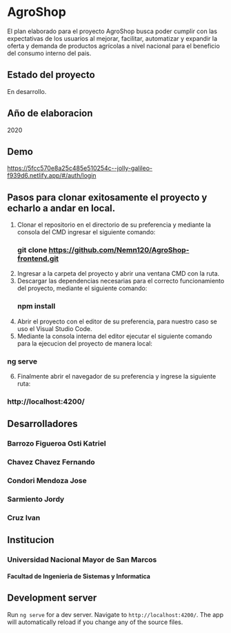 # AgroShop

El plan elaborado para el proyecto AgroShop busca poder cumplir con las expectativas de los usuarios al mejorar, facilitar, automatizar y expandir la oferta y demanda de productos agrícolas a nivel nacional para el beneficio del  consumo interno del pais.

## Estado del proyecto

En desarrollo.

## Año de elaboracion

2020

## Demo

https://5fcc570e8a25c485e510254c--jolly-galileo-f939d6.netlify.app/#/auth/login

## Pasos para clonar exitosamente el proyecto y echarlo a andar en local.

1. Clonar el repositorio en el directorio de su preferencia y mediante la consola del CMD ingresar el siguiente comando:
   ### git clone https://github.com/Nemn120/AgroShop-frontend.git
2. Ingresar a la carpeta del proyecto y abrir una ventana CMD con la ruta.
3. Descargar las dependencias necesarias para el correcto funcionamiento del proyecto, mediante el siguiente comando:
   ### npm install
4. Abrir el proyecto con el editor de su preferencia, para nuestro caso se uso el Visual Studio Code.
5. Mediante la consola interna del editor ejecutar el siguiente comando para la ejecucion del proyecto de manera local:
  ### ng serve
6. Finalmente abrir el navegador de su preferencia y ingrese la siguiente ruta:
  ### http://localhost:4200/

## Desarrolladores

  ### Barrozo Figueroa Osti Katriel
  ### Chavez Chavez Fernando
  ### Condori Mendoza Jose
  ### Sarmiento Jordy
  ### Cruz Ivan
  
## Institucion

  ### Universidad Nacional Mayor de San Marcos
  #### Facultad de Ingenieria de Sistemas y Informatica

## Development server

Run `ng serve` for a dev server. Navigate to `http://localhost:4200/`. The app will automatically reload if you change any of the source files.


